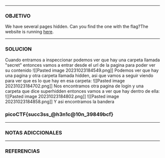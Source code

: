 ----
### OBJETIVO 
We have several pages hidden. Can you find the one with the flag?The website is running [here](http://saturn.picoctf.net:65455/).

---
### SOLUCION
Cuando entramos a inspeccionar podemos ver que hay una carpeta llamada "secret" entonces vamos a entrar desde el url de la pagina para poder ver su contenido
![[Pasted image 20231023184549.png]]
Podemos ver que hay una pagina y otra carpeta llamada hidden, asi que vamos a seguir viendo para ver que es lo que hay en esa carpeta:
![[Pasted image 20231023184702.png]]
Nos encontramos otra pagina de login y una carpeta que dice superhidden entonces vamos a ver que hay dentro de ella:
![[Pasted image 20231023184802.png]]
![[Pasted image 20231023184858.png]]
Y asi encontramos la bandera

### picoCTF{succ3ss_@h3n1c@10n_39849bcf}





---
### NOTAS ADICCIONALES

---
### REFERENCIAS
